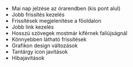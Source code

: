 - Mai nap jelzése az órarendben (kis pont alul)
- Jobb frissítés kezelés
- Frissítések megjelenítése a főoldalon
- Jobb link kezelés
- Hosszú szövegek mostmár kiférnek faliújságnál
- Könnyebben látható frissítések
- Grafikon design változások
- Tantárgy icon javítások
- Hibajavítások
